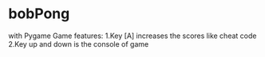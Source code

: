 # bobPong
with Pygame
Game features:
 1.Key [A] increases the scores like cheat code 
 2.Key up and down is the console of game